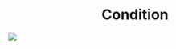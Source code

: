 <h1 align="center"> Condition </h1>
<img src="https://user-images.githubusercontent.com/25712677/57588867-2df33580-74bf-11e9-86cc-0f218ae7b9fc.png" style="max-width:100%;">
